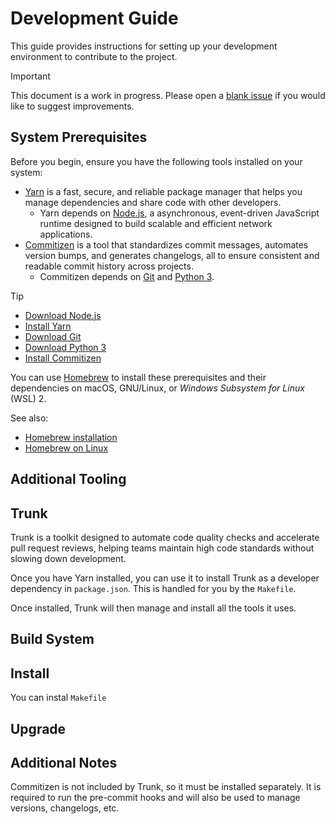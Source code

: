 # Development Guide

This guide provides instructions for setting up your development environment to contribute to the project.

> [!IMPORTANT]
> This document is a work in progress. Please open a [blank issue](../issues/new) if you would like to suggest improvements.

## System Prerequisites

Before you begin, ensure you have the following tools installed on your system:

- [Yarn](https://yarnpkg.com/) is a fast, secure, and reliable package manager that helps you manage dependencies and share code with other developers.
  - Yarn depends on [Node.js](https://nodejs.org/), a asynchronous, event-driven JavaScript runtime designed to build scalable and efficient network applications.
- [Commitizen](https://commitizen-tools.github.io/commitizen/) is a tool that standardizes commit messages, automates version bumps, and generates changelogs, all to ensure consistent and readable commit history across projects.
  - Commitizen depends on [Git](https://git-scm.com/) and [Python 3](https://www.python.org/).

> [!TIP]
>
> - [Download Node.js](https://nodejs.org/en/download/package-manager)
> - [Install Yarn](https://yarnpkg.com/getting-started/install)
> - [Download Git](https://git-scm.com/downloads)
> - [Download Python 3](https://www.python.org/downloads/)
> - [Install Commitizen](https://commitizen-tools.github.io/commitizen/#installation)

You can use [Homebrew](https://brew.sh/) to install these prerequisites and their dependencies on macOS, GNU/Linux, or _Windows Subsystem for Linux_ (WSL) 2.

See also:

- [Homebrew installation](https://docs.brew.sh/Installation)
- [Homebrew on Linux](https://docs.brew.sh/Homebrew-on-Linux)

## Additional Tooling

## Trunk

Trunk is a toolkit designed to automate code quality checks and accelerate pull
request reviews, helping teams maintain high code standards without slowing
down development.

Once you have Yarn installed, you can use it to install Trunk as a developer
dependency in `package.json`. This is handled for you by the `Makefile`.

Once installed, Trunk will then manage and install all the tools it uses.

## Build System

## Install


You can instal `Makefile`

## Upgrade


## Additional Notes

Commitizen is not included by Trunk, so it must be installed separately. It is required to run the pre-commit hooks and will also be used to manage versions, changelogs, etc.
